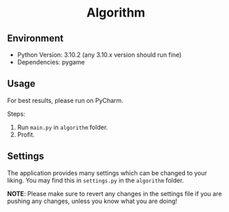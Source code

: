 <div align="center">

# Algorithm

</div>

## Environment
- Python Version: 3.10.2 (any 3.10.x version should run fine)
- Dependencies: pygame

## Usage
For best results, please run on PyCharm.

Steps:
1. Run `main.py` in `algorithm` folder.
2. Profit.

## Settings
The application provides many settings which can be changed to your liking.
You may find this in `settings.py` in the `algorithm` folder.

<b>NOTE</b>: Please make sure to revert any changes in the settings file if you are pushing any changes, unless
you know what you are doing!


